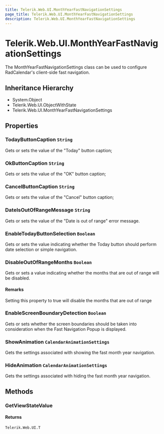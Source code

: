 ```yaml
---
title: Telerik.Web.UI.MonthYearFastNavigationSettings
page_title: Telerik.Web.UI.MonthYearFastNavigationSettings
description: Telerik.Web.UI.MonthYearFastNavigationSettings
---
```


# Telerik.Web.UI.MonthYearFastNavigationSettings

The MonthYearFastNavigationSettings class can be used to configure RadCalendar's
            client-side fast navigation.

## Inheritance Hierarchy

* System.Object
* Telerik.Web.UI.ObjectWithState
* Telerik.Web.UI.MonthYearFastNavigationSettings

## Properties

###  TodayButtonCaption `String`

Gets or sets the value of the "Today" button caption;

###  OkButtonCaption `String`

Gets or sets the value of the "OK" button caption;

###  CancelButtonCaption `String`

Gets or sets the value of the "Cancel" button caption;

###  DateIsOutOfRangeMessage `String`

Gets or sets the value of the "Date is out of range" error message.

###  EnableTodayButtonSelection `Boolean`

Gets or sets the value indicating whether the Today button should perform date selection or simple navigation.

###  DisableOutOfRangeMonths `Boolean`

Gets or sets a value indicating whether the months that are out of range will be disabled.

#### Remarks
Setting this property to true will disable the months that are out of range

###  EnableScreenBoundaryDetection `Boolean`

Gets or sets whether the screen boundaries should be taken into consideration
            when the Fast Navigation Popup is displayed.

###  ShowAnimation `CalendarAnimationSettings`

Gets the settings associated with showing the  fast month year navigation.

###  HideAnimation `CalendarAnimationSettings`

Gets the settings associated with hiding the  fast month year navigation.

## Methods

###  GetViewStateValue

#### Returns

`Telerik.Web.UI.T` 

